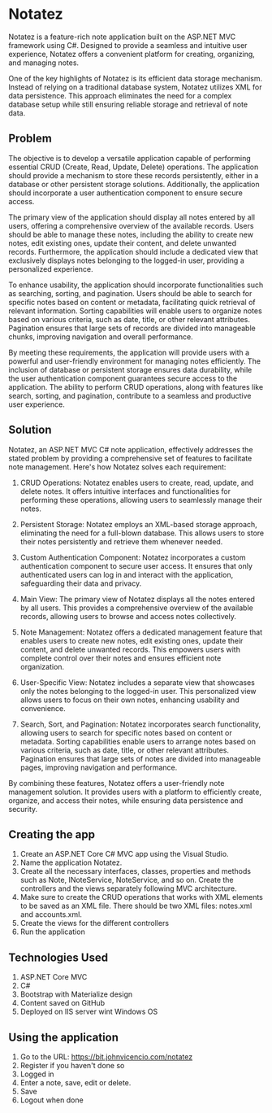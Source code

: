 # Notatez
Notatez is a feature-rich note application built on the ASP.NET MVC framework using C#. Designed to provide a seamless and intuitive user experience, Notatez offers a convenient platform for creating, organizing, and managing notes.

One of the key highlights of Notatez is its efficient data storage mechanism. Instead of relying on a traditional database system, Notatez utilizes XML for data persistence. This approach eliminates the need for a complex database setup while still ensuring reliable storage and retrieval of note data.

## Problem
The objective is to develop a versatile application capable of performing essential CRUD (Create, Read, Update, Delete) operations. The application should provide a mechanism to store these records persistently, either in a database or other persistent storage solutions. Additionally, the application should incorporate a user authentication component to ensure secure access.

The primary view of the application should display all notes entered by all users, offering a comprehensive overview of the available records. Users should be able to manage these notes, including the ability to create new notes, edit existing ones, update their content, and delete unwanted records. Furthermore, the application should include a dedicated view that exclusively displays notes belonging to the logged-in user, providing a personalized experience.

To enhance usability, the application should incorporate functionalities such as searching, sorting, and pagination. Users should be able to search for specific notes based on content or metadata, facilitating quick retrieval of relevant information. Sorting capabilities will enable users to organize notes based on various criteria, such as date, title, or other relevant attributes. Pagination ensures that large sets of records are divided into manageable chunks, improving navigation and overall performance.

By meeting these requirements, the application will provide users with a powerful and user-friendly environment for managing notes efficiently. The inclusion of database or persistent storage ensures data durability, while the user authentication component guarantees secure access to the application. The ability to perform CRUD operations, along with features like search, sorting, and pagination, contribute to a seamless and productive user experience.

## Solution
Notatez, an ASP.NET MVC C# note application, effectively addresses the stated problem by providing a comprehensive set of features to facilitate note management. Here's how Notatez solves each requirement:

1. CRUD Operations: Notatez enables users to create, read, update, and delete notes. It offers intuitive interfaces and functionalities for performing these operations, allowing users to seamlessly manage their notes.

2. Persistent Storage: Notatez employs an XML-based storage approach, eliminating the need for a full-blown database. This allows users to store their notes persistently and retrieve them whenever needed.

3. Custom Authentication Component: Notatez incorporates a custom authentication component to secure user access. It ensures that only authenticated users can log in and interact with the application, safeguarding their data and privacy.

4. Main View: The primary view of Notatez displays all the notes entered by all users. This provides a comprehensive overview of the available records, allowing users to browse and access notes collectively.

5. Note Management: Notatez offers a dedicated management feature that enables users to create new notes, edit existing ones, update their content, and delete unwanted records. This empowers users with complete control over their notes and ensures efficient note organization.

6. User-Specific View: Notatez includes a separate view that showcases only the notes belonging to the logged-in user. This personalized view allows users to focus on their own notes, enhancing usability and convenience.

7. Search, Sort, and Pagination: Notatez incorporates search functionality, allowing users to search for specific notes based on content or metadata. Sorting capabilities enable users to arrange notes based on various criteria, such as date, title, or other relevant attributes. Pagination ensures that large sets of notes are divided into manageable pages, improving navigation and performance.

By combining these features, Notatez offers a user-friendly note management solution. It provides users with a platform to efficiently create, organize, and access their notes, while ensuring data persistence and security.

## Creating the app
1. Create an ASP.NET Core C# MVC app using the Visual Studio.
2. Name the application Notatez.
3. Create all the necessary interfaces, classes, properties and methods such as Note, INoteService, NoteService, and so on. Create the controllers and the views separately following MVC architecture.
4. Make sure to create the CRUD operations that works with XML elements to be saved as an XML file. There should be two XML files: notes.xml and accounts.xml.
6. Create the views for the different controllers
7. Run the application

## Technologies Used
1. ASP.NET Core MVC
2. C#
3. Bootstrap with Materialize design
5. Content saved on GitHub
6. Deployed on IIS server wint Windows OS

## Using the application
1. Go to the URL: https://bit.johnvicencio.com/notatez
2. Register if you haven't done so
3. Logged in
4. Enter a note, save, edit or delete.
5. Save
6. Logout when done